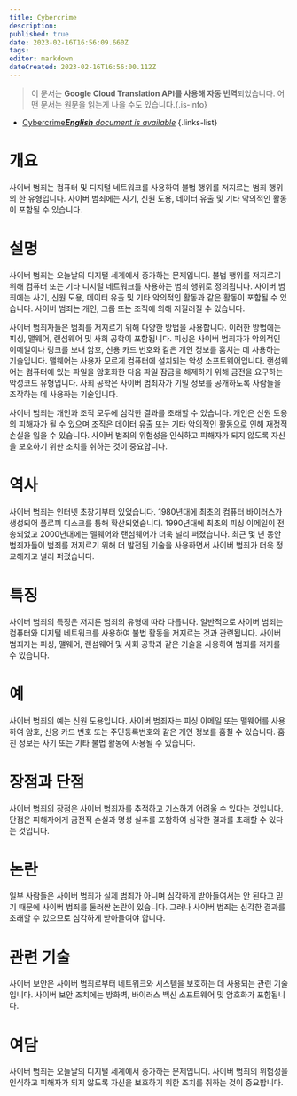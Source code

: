 ```yaml
---
title: Cybercrime
description: 
published: true
date: 2023-02-16T16:56:09.660Z
tags: 
editor: markdown
dateCreated: 2023-02-16T16:56:00.112Z
---
```


> 이 문서는 **Google Cloud Translation API를 사용해 자동 번역**되었습니다.
어떤 문서는 원문을 읽는게 나을 수도 있습니다.{.is-info}



- [Cybercrime***English** document is available*](/en/Knowledge-base/Dictionary/cybercrime)
{.links-list}


# 개요
사이버 범죄는 컴퓨터 및 디지털 네트워크를 사용하여 불법 행위를 저지르는 범죄 행위의 한 유형입니다. 사이버 범죄에는 사기, 신원 도용, 데이터 유출 및 기타 악의적인 활동이 포함될 수 있습니다.

# 설명
사이버 범죄는 오늘날의 디지털 세계에서 증가하는 문제입니다. 불법 행위를 저지르기 위해 컴퓨터 또는 기타 디지털 네트워크를 사용하는 범죄 행위로 정의됩니다. 사이버 범죄에는 사기, 신원 도용, 데이터 유출 및 기타 악의적인 활동과 같은 활동이 포함될 수 있습니다. 사이버 범죄는 개인, 그룹 또는 조직에 의해 저질러질 수 있습니다.

사이버 범죄자들은 범죄를 저지르기 위해 다양한 방법을 사용합니다. 이러한 방법에는 피싱, 맬웨어, 랜섬웨어 및 사회 공학이 포함됩니다. 피싱은 사이버 범죄자가 악의적인 이메일이나 링크를 보내 암호, 신용 카드 번호와 같은 개인 정보를 훔치는 데 사용하는 기술입니다. 맬웨어는 사용자 모르게 컴퓨터에 설치되는 악성 소프트웨어입니다. 랜섬웨어는 컴퓨터에 있는 파일을 암호화한 다음 파일 잠금을 해제하기 위해 금전을 요구하는 악성코드 유형입니다. 사회 공학은 사이버 범죄자가 기밀 정보를 공개하도록 사람들을 조작하는 데 사용하는 기술입니다.

사이버 범죄는 개인과 조직 모두에 심각한 결과를 초래할 수 있습니다. 개인은 신원 도용의 피해자가 될 수 있으며 조직은 데이터 유출 또는 기타 악의적인 활동으로 인해 재정적 손실을 입을 수 있습니다. 사이버 범죄의 위험성을 인식하고 피해자가 되지 않도록 자신을 보호하기 위한 조치를 취하는 것이 중요합니다.

# 역사
사이버 범죄는 인터넷 초창기부터 있었습니다. 1980년대에 최초의 컴퓨터 바이러스가 생성되어 플로피 디스크를 통해 확산되었습니다. 1990년대에 최초의 피싱 이메일이 전송되었고 2000년대에는 맬웨어와 랜섬웨어가 더욱 널리 퍼졌습니다. 최근 몇 년 동안 범죄자들이 범죄를 저지르기 위해 더 발전된 기술을 사용하면서 사이버 범죄가 더욱 정교해지고 널리 퍼졌습니다.

# 특징
사이버 범죄의 특징은 저지른 범죄의 유형에 따라 다릅니다. 일반적으로 사이버 범죄는 컴퓨터와 디지털 네트워크를 사용하여 불법 활동을 저지르는 것과 관련됩니다. 사이버 범죄자는 피싱, 맬웨어, 랜섬웨어 및 사회 공학과 같은 기술을 사용하여 범죄를 저지를 수 있습니다.

# 예
사이버 범죄의 예는 신원 도용입니다. 사이버 범죄자는 피싱 이메일 또는 맬웨어를 사용하여 암호, 신용 카드 번호 또는 주민등록번호와 같은 개인 정보를 훔칠 수 있습니다. 훔친 정보는 사기 또는 기타 불법 활동에 사용될 수 있습니다.

# 장점과 단점
사이버 범죄의 장점은 사이버 범죄자를 추적하고 기소하기 어려울 수 있다는 것입니다. 단점은 피해자에게 금전적 손실과 명성 실추를 포함하여 심각한 결과를 초래할 수 있다는 것입니다.

# 논란
일부 사람들은 사이버 범죄가 실제 범죄가 아니며 심각하게 받아들여서는 안 된다고 믿기 때문에 사이버 범죄를 둘러싼 논란이 있습니다. 그러나 사이버 범죄는 심각한 결과를 초래할 수 있으므로 심각하게 받아들여야 합니다.

# 관련 기술
사이버 보안은 사이버 범죄로부터 네트워크와 시스템을 보호하는 데 사용되는 관련 기술입니다. 사이버 보안 조치에는 방화벽, 바이러스 백신 소프트웨어 및 암호화가 포함됩니다.

# 여담
사이버 범죄는 오늘날의 디지털 세계에서 증가하는 문제입니다. 사이버 범죄의 위험성을 인식하고 피해자가 되지 않도록 자신을 보호하기 위한 조치를 취하는 것이 중요합니다.